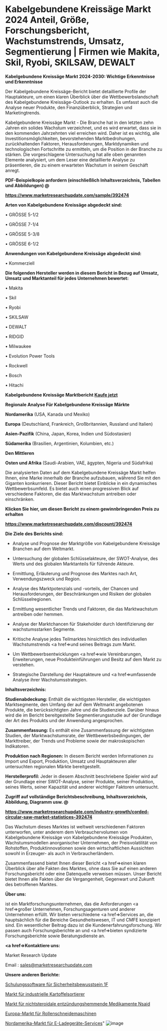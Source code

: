 # Kabelgebundene Kreissäge Markt 2024 Anteil, Größe, Forschungsbericht, Wachstumstrends, Umsatz, Segmentierung | Firmen wie Makita, Skil, Ryobi, SKILSAW, DEWALT

<strong>Kabelgebundene Kreissäge Markt 2024-2030: Wichtige Erkenntnisse und Erkenntnisse</strong>

Der Kabelgebundene Kreissäge-Bericht bietet detaillierte Profile der Hauptakteure, um einen klaren Überblick über die Wettbewerbslandschaft des Kabelgebundene Kreissäge-Outlook zu erhalten. Es umfasst auch die Analyse neuer Produkte, den Finanzüberblick, Strategien und Marketingtrends.

Kabelgebundene Kreissäge Markt - Die Branche hat in den letzten zehn Jahren ein solides Wachstum verzeichnet, und es wird erwartet, dass sie in den kommenden Jahrzehnten viel erreichen wird. Daher ist es wichtig, alle Investitionsmöglichkeiten, bevorstehenden Marktbedrohungen, zurückhaltenden Faktoren, Herausforderungen, Marktdynamiken und technologischen Fortschritte zu ermitteln, um die Position in der Branche zu stärken. Die vorgeschlagene Untersuchung hat alle oben genannten Elemente analysiert, um dem Leser eine detaillierte Analyse zu präsentieren, die zu einem erwarteten Wachstum in seinem Geschäft anregt.



<strong><b>PDF-Beispielkopie anfordern (einschließlich Inhaltsverzeichnis, Tabellen und Abbildungen) @ </b></strong>

<strong><a href=https://www.marketresearchupdate.com/sample/392474>

<strong>https://www.marketresearchupdate.com/sample/392474</u></a></strong></strong>



<strong>Arten von Kabelgebundene Kreissäge abgedeckt sind:</strong>

• GRÖSSE 5-1/2

• GRÖSSE 7-1/4

• GRÖSSE 5-3/8

• GRÖSSE 6-1/2



<strong>Anwendungen von Kabelgebundene Kreissäge abgedeckt sind:</strong>

• Kommerziell



<strong>Die folgenden Hersteller werden in diesem Bericht in Bezug auf Umsatz, Umsatz und Marktanteil für jedes Unternehmen bewertet:</strong>

• Makita

• Skil

• Ryobi

• SKILSAW

• DEWALT

• RIDGID

• Milwaukee

• Evolution Power Tools

• Rockwell

• Bosch

• Hitachi



<strong>Kabelgebundene Kreissäge Marktbericht <a href=https://www.marketresearchupdate.com/buynow/392474>Kaufe jetzt</a></strong>



<strong>Regionale Analyse Für Kabelgebundene Kreissäge Märkte</strong>



<strong>Nordamerika</strong> (USA, Kanada und Mexiko)



<strong>Europa</strong> (Deutschland, Frankreich, Großbritannien, Russland und Italien)



<strong>Asien-Pazifik</strong> (China, Japan, Korea, Indien und Südostasien)



<strong>Südamerika</strong> (Brasilien, Argentinien, Kolumbien, etc.)



<strong>Den Mittleren</strong> 

<strong>Osten und Afrika</strong> (Saudi-Arabien, VAE, ägypten, Nigeria und Südafrika)

Die analysierten Daten auf dem Kabelgebundene Kreissäge Markt helfen Ihnen, eine Marke innerhalb der Branche aufzubauen, während Sie mit den Giganten konkurrieren. Dieser Bericht bietet Einblicke in ein dynamisches Wettbewerbsumfeld. Es bietet auch einen progressiven Blick auf verschiedene Faktoren, die das Marktwachstum antreiben oder einschränken.



<strong>Klicken Sie hier, um diesen Bericht zu einem gewinnbringenden Preis zu erhalten
</strong>

<strong><a href=https://www.marketresearchupdate.com/discount/392474>https://www.marketresearchupdate.com/discount/392474</b></u></strong></a>



<strong>Die Ziele des Berichts sind:</strong>

- Analyse und Prognose der Marktgröße von Kabelgebundene Kreissäge Branchen auf dem Weltmarkt.

- Untersuchung der globalen Schlüsselakteure, der SWOT-Analyse, des Werts und des globalen Marktanteils für führende Akteure.

- Ermittlung, Erläuterung und Prognose des Marktes nach Art, Verwendungszweck und Region.

- Analyse des Marktpotenzials und -vorteils, der Chancen und Herausforderungen, der Beschränkungen und Risiken der globalen Schlüsselregionen.

- Ermittlung wesentlicher Trends und Faktoren, die das Marktwachstum antreiben oder hemmen.

- Analyse der Marktchancen für Stakeholder durch Identifizierung der wachstumsstarken Segmente.

- Kritische Analyse jedes Teilmarktes hinsichtlich des individuellen Wachstumstrends <a href=>und</a> seines Beitrags zum Markt.

- Um Wettbewerbsentwicklungen <a href=>wie</a> Vereinbarungen, Erweiterungen, neue Produkteinführungen und Besitz auf dem Markt zu verstehen.

- Strategische Darstellung der Hauptakteure und <a href=>umfas</a>sende Analyse ihrer Wachstumsstrategien.



<strong>Inhaltsverzeichnis:</strong>



<strong>Studienabdeckung:</strong> Enthält die wichtigsten Hersteller, die wichtigsten Marktsegmente, den Umfang der auf dem Weltmarkt angebotenen Produkte, die berücksichtigten Jahre und die Studienziele. Darüber hinaus wird die im Bericht bereitgestellte Segmentierungsstudie auf der Grundlage der Art des Produkts und der Anwendung angesprochen.



<strong>Zusammenfassung:</strong> Es enthält eine Zusammenfassung der wichtigsten Studien, der Marktwachstumsrate, der Wettbewerbsbedingungen, der Markttreiber, der Trends und Probleme sowie der makroskopischen Indikatoren.



<strong>Produktion nach Regionen:</strong> In diesem Bericht werden Informationen zu Import und Export, Produktion, Umsatz und Hauptakteuren aller untersuchten regionalen Märkte bereitgestellt.



<strong>Herstellerprofil:</strong> Jeder in diesem Abschnitt beschriebene Spieler wird auf der Grundlage einer SWOT-Analyse, seiner Produkte, seiner Produktion, seines Werts, seiner Kapazität und anderer wichtiger Faktoren untersucht.



<strong><b>Zugriff auf vollständige Berichtsbeschreibung, Inhaltsverzeichnis, Abbildung, Diagramm usw. @ </b></strong>

<strong><a href=https://www.marketresearchupdate.com/industry-growth/corded-circular-saw-market-statistices-392474>https://www.marketresearchupdate.com/industry-growth/corded-circular-saw-market-statistices-392474</a></strong>

Das Wachstum dieses Marktes ist weltweit verschiedenen Faktoren unterworfen, unter anderem dem Verbrauchervolumen von Kabelgebundene Kreissäge von Kabelgebundene Kreissäge Produkten, Wachstumsmodellen anorganischer Unternehmen, der Preisvolatilität von Rohstoffen, Produktinnovationen sowie den wirtschaftlichen Aussichten sowohl in Erzeuger- als auch in Verbraucherländern.

Zusammenfassend bietet Ihnen dieser Bericht <a href=>einen</a> klaren Überblick über alle Fakten des Marktes, ohne dass Sie auf einen anderen Forschungsbericht oder eine Datenquelle verweisen müssen. Unser Bericht bietet Ihnen alle Fakten über die Vergangenheit, Gegenwart und Zukunft des betroffenen Marktes.



<strong>Über uns:</strong>

 ist ein Marktforschungsunternehmen, das die Anforderungen <a href=>großer</a> Unternehmen, Forschungsagenturen und anderer Unternehmen erfüllt. Wir bieten verschiedene <a href=>Services</a> an, die hauptsächlich für die Bereiche Gesundheitswesen, IT und CMFE konzipiert sind. Ein wesentlicher Beitrag dazu ist die Kundenerfahrungsforschung. Wir passen auch Forschungsberichte an und <a href=>bieten</a> syndizierte Forschungsberichte sowie Beratungsdienste an.



<strong><a href=>Kontaktiere uns:</a></strong>

Market Research Update

Email : sales@marketresearchupdate.com



<strong>Unsere anderen Berichte:</strong>

<a href=https://www.linkedin.com/pulse/security-awareness-training-software-1f>Schulungssoftware für Sicherheitsbewusstsein 1F</a>

<a href=https://www.linkedin.com/pulse/industrial-potato-graders-market-size>Markt für industrielle Kartoffelsortierer</a>

<a href=https://www.linkedin.com/pulse/non-steroidal-anti-inflammatory-drugs-nsaid-market-report>Markt für nichtsteroidale entzündungshemmende Medikamente Nsaid</a>

<a href=https://www.linkedin.com/pulse/europe-slitter-rewinder-market-2023-data-analysis>Europa-Markt für Rollenschneidemaschinen</a>

<a href=https://www.linkedin.com/pulse/north-america-ev-charger-service-market-h4qgf/>Nordamerika-Markt für E-Ladegeräte-Services</a>"
![image](https://github.com/Gayatrikarjule/Market-Analysis-361/assets/97346546/e18881ce-86f5-43d8-bdb4-95e28b845b4c)
